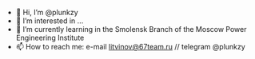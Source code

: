 - 👋 Hi, I’m @plunkzy
- 👀 I’m interested in ...
- 🌱 I’m currently learning in the Smolensk Branch of the Moscow Power Engineering Institute
- 📫 How to reach me: e-mail litvinov@67team.ru // telegram @plunkzy

<!---
plunkzy/plunkzy is a ✨ special ✨ repository because its `README.md` (this file) appears on your GitHub profile.
You can click the Preview link to take a look at your changes.
--->
